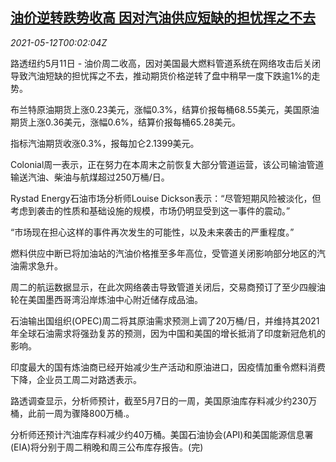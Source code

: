 <!--1620779463000-->
[油价逆转跌势收高 因对汽油供应短缺的担忧挥之不去](https://cn.reuters.com/article/oil-close-0511-tues-idCNKBS2CS31L)
------

<div><i>2021-05-12T00:02:04Z</i></div><p>路透纽约5月11日 - 油价周二收高，因对美国最大燃料管道系统在网络攻击后关闭导致汽油短缺的担忧挥之不去，推动期货价格逆转了盘中稍早一度下跌逾1%的走势。</p><p>布兰特原油期货上涨0.23美元，涨幅0.3%，结算价报每桶68.55美元，美国原油期货上涨0.36美元，涨幅0.6%，结算价报每桶65.28美元。</p><p>指标汽油期货收涨0.3%，报每加仑2.1399美元。</p><p>Colonial周一表示，正在努力在本周末之前恢复大部分管道运营，该公司输油管道输送汽油、柴油与航煤超过250万桶/日。</p><p>Rystad Energy石油市场分析师Louise Dickson表示：“尽管短期风险被淡化，但考虑到袭击的性质和基础设施的规模，市场仍明显受到这一事件的震动。”</p><p>“市场现在担心这样的事件再次发生的可能性，以及未来袭击的严重程度。”</p><p>燃料供应中断已将加油站的汽油价格推至多年高位，受管道关闭影响部分地区的汽油需求急升。</p><p>周二的航运数据显示，在此次网络袭击导致管道关闭后，交易商预订了至少四艘油轮在美国墨西哥湾沿岸炼油中心附近储存成品油。</p><p>石油输出国组织(OPEC)周二将其原油需求预测上调了20万桶/日，并维持其2021年全球石油需求将强劲复苏的预测，因为中国和美国的增长抵消了印度新冠危机的影响。</p><p>印度最大的国有炼油商已经开始减少生产活动和原油进口，因疫情加重令燃料消费下降，企业员工周二对路透表示。</p><p>路透调查显示，分析师预计，截至5月7日的一周，美国原油库存料减少约230万桶，此前一周为骤降800万桶.。</p><p>分析师还预计汽油库存料减少约40万桶。美国石油协会(API)和美国能源信息署(EIA)将分别于周二稍晚和周三公布库存报告。(完)</p>
